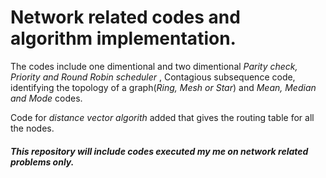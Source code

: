# Network related codes and algorithm implementation.

The codes include one dimentional and two dimentional _Parity check, Priority and Round Robin scheduler_ , Contagious subsequence code, identifying the topology of a graph(_Ring, Mesh or Star_) and _Mean, Median and Mode_ codes.

Code for *distance vector algorith* added that gives the routing table for all the nodes.

##### This repository will include codes executed my me on network related problems only.
